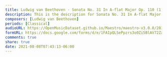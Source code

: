 ```yaml
---
title: Ludwig van Beethoven - Sonata No. 31 In A-flat Major Op. 110 (1)
description: This is the description for Sonata No. 31 In A-flat Major Op. 110 by Ludwig van Beethoven
composers: [Ludwig van Beethoven]
periods: [Classical]
audioURL: https://OpenMusicDataset.github.io/Maestro/maestro-v3.0.0/2018/MIDI-Unprocessed_Recital17-19_MID--AUDIO_19_R1_2018_wav--2.midi
formURL: https://docs.google.com/forms/d/e/1FAIpQLSePpzrs3o0Zi5BlAV72ZaTrm0KInpibtcXETyrn0VfXRZK-ow/viewform
comments: true
share: true
date: 2021-08-08T07:43:13-06:00
---
```

